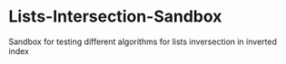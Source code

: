 Lists-Intersection-Sandbox
==========================

Sandbox for testing different algorithms for lists inversection in inverted index
